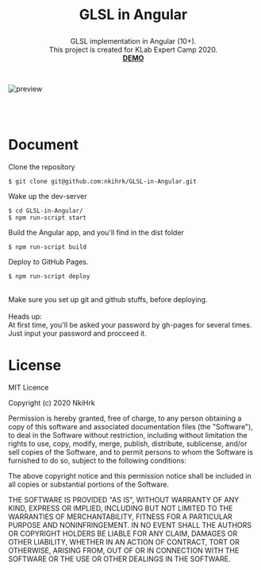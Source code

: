 # <p align="middle">GLSL in Angular</p>

<p align="middle">
GLSL implementation in Angular (10+).
<br>
This project is created for KLab Expert Camp 2020.
<br>
<a href="https://nkihrk.github.io/GLSL-in-Angular/" target="_blank"><b>DEMO</b></a>
</p>

<br>

![preview](./src/assets/output.gif)

<br><br>

# Document

Clone the repository

```
$ git clone git@github.com:nkihrk/GLSL-in-Angular.git
```

Wake up the dev-server

```
$ cd GLSL-in-Angular/
$ npm run-script start
```

Build the Angular app, and you'll find in the dist folder

```
$ npm run-script build
```

Deploy to GitHub Pages.

```
$ npm run-script deploy
```

<br>
Make sure you set up git and github stuffs, before deploying.
<br><br>
Heads up:
<br>
At first time, you'll be asked your password by gh-pages for several times.
<br>
Just input your password and procceed it.

# License

MIT Licence

Copyright (c) 2020 NkiHrk

Permission is hereby granted, free of charge, to any person obtaining a copy of this software and associated documentation files (the "Software"), to deal in the Software without restriction, including without limitation the rights to use, copy, modify, merge, publish, distribute, sublicense, and/or sell copies of the Software, and to permit persons to whom the Software is furnished to do so, subject to the following conditions:

The above copyright notice and this permission notice shall be included in all copies or substantial portions of the Software.

THE SOFTWARE IS PROVIDED "AS IS", WITHOUT WARRANTY OF ANY KIND, EXPRESS OR IMPLIED, INCLUDING BUT NOT LIMITED TO THE WARRANTIES OF MERCHANTABILITY, FITNESS FOR A PARTICULAR PURPOSE AND NONINFRINGEMENT. IN NO EVENT SHALL THE AUTHORS OR COPYRIGHT HOLDERS BE LIABLE FOR ANY CLAIM, DAMAGES OR OTHER LIABILITY, WHETHER IN AN ACTION OF CONTRACT, TORT OR OTHERWISE, ARISING FROM, OUT OF OR IN CONNECTION WITH THE SOFTWARE OR THE USE OR OTHER DEALINGS IN THE SOFTWARE.
